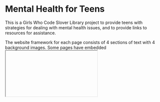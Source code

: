 # Mental Health for Teens

This is a Girls Who Code Slover Library project to provide teens with strategies for dealing with mental health issues,
and to provide links to resources for assistance.

The website framework for each page consists of 4 sections of text with 4 background images. Some pages
have embedded <iframe> code that runs apps we created in Code.org

## Our Project

### ← README.md

That's this file. It contains information about the programming project and its different parts.

### ← index.html

Home page content. An overall description of the website and mental health issues in general. Also has embedded apps that address multiple mental health issues.

### ← anxiety.html

Contains information specific to anxiety for teens, symptoms and ways to alleviate the symptoms.

### ← ocd.html

Contains information specific to obsessive compulsive disorder for teens, symptoms and ways
to alleviate the symptoms.

### ← social-isolation.html

Contains information specific to social isolation for teens, symptoms and ways to alleviate the symptoms.

### ← resources.html

Contains information specific to mental health resources for teens.

### ← style.css

CSS files add styling rules and background images.

### ← assets

Folder that stores our images.

There are many great places we found to download images that are in the Public Domain. Where possible,
we provide attribution:

- Pixabay
- Pexels
- Morguefile.com
- PDClipart.org
- Clker.com (clipart)
